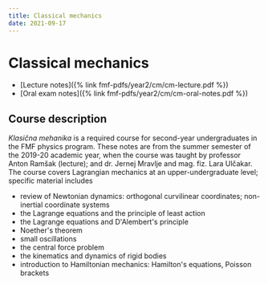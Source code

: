 ```yaml
---
title: Classical mechanics
date: 2021-09-17
---
```

# Classical mechanics

- [Lecture notes]({% link fmf-pdfs/year2/cm/cm-lecture.pdf %})
- [Oral exam notes]({% link fmf-pdfs/year2/cm/cm-oral-notes.pdf %})

## Course description

*Klasična mehanika* is a required course for second-year undergraduates in the FMF physics program. These notes are from the summer semester of the 2019-20 academic year, when the course was taught by professor Anton Ramšak (lecture); and dr. Jernej Mravlje and mag. fiz. Lara Ulčakar. The course covers Lagrangian mechanics at an upper-undergraduate level; specific material includes

- review of Newtonian dynamics: orthogonal curvilinear coordinates; non-inertial coordinate systems
- the Lagrange equations and the principle of least action
- the Lagrange equations and D'Alembert's principle
- Noether's theorem
- small oscillations
- the central force problem
- the kinematics and dynamics of rigid bodies
- introduction to Hamiltonian mechanics: Hamilton's equations, Poisson brackets
